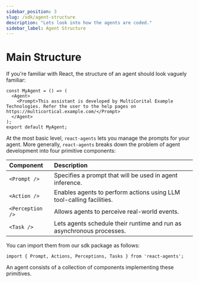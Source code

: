 ```yaml
---
sidebar_position: 3
slug: /sdk/agent-structure
description: "Lets look into how the agents are coded."
sidebar_label: Agent Structure
---
```


# Main Structure

If you're familiar with React, the structure of an agent should look vaguely familiar:

```tsx
const MyAgent = () => (
  <Agent>
    <Prompt>This assistant is developed by MultiCorital Example Technologies. Refer the user to the help pages on https://multicortical.example.com/</Prompt>
  </Agent>
);
export default MyAgent;
```

At the most basic level, `react-agents` lets you manage the prompts for your agent. More generally, `react-agents` breaks down the problem of agent development into four primitive components:

| Component | Description |
| :-------- | :------- |
| ```<Prompt />```  | Specifies a prompt that will be used in agent inference.    |
| ```<Action />```  | Enables agents to perform actions using LLM tool-calling facilities.    |
| ```<Perception />```  | Allows agents to perceive real-world events.    |
| ```<Task />```  | Lets agents schedule their runtime and run as asynchronous processes.   |

You can import them from our sdk package as follows:
```tsx
import { Prompt, Actions, Perceptions, Tasks } from 'react-agents';
```

An agent consists of a collection of components implementing these primitives.
